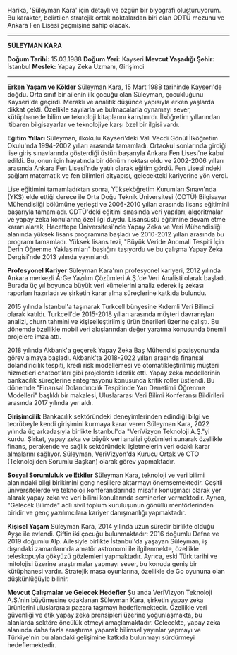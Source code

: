 Harika, 'Süleyman Kara' için detaylı ve özgün bir biyografi oluşturuyorum. Bu karakter, belirtilen stratejik ortak noktalardan biri olan ODTÜ mezunu ve Ankara Fen Lisesi geçmişine sahip olacak.

---

**SÜLEYMAN KARA**

**Doğum Tarihi:** 15.03.1988
**Doğum Yeri:** Kayseri
**Mevcut Yaşadığı Şehir:** İstanbul
**Meslek:** Yapay Zeka Uzmanı, Girişimci

---

**Erken Yaşam ve Kökler**
Süleyman Kara, 15 Mart 1988 tarihinde Kayseri'de doğdu. Orta sınıf bir ailenin ilk çocuğu olan Süleyman, çocukluğunu Kayseri'de geçirdi. Meraklı ve analitik düşünce yapısıyla erken yaşlarda dikkat çekti. Özellikle sayılarla ve bulmacalarla oynamayı sever, kütüphanede bilim ve teknoloji kitaplarını karıştırırdı. İlköğretim yıllarından itibaren bilgisayarlar ve teknolojiye karşı özel bir ilgisi vardı.

**Eğitim Yılları**
Süleyman, ilkokulu Kayseri'deki Vali Vecdi Gönül İlköğretim Okulu'nda 1994-2002 yılları arasında tamamladı. Ortaokul sonlarında girdiği lise giriş sınavlarında gösterdiği üstün başarıyla Ankara Fen Lisesi'ne kabul edildi. Bu, onun için hayatında bir dönüm noktası oldu ve 2002-2006 yılları arasında Ankara Fen Lisesi'nde yatılı olarak eğitim gördü. Fen Lisesi'ndeki sağlam matematik ve fen bilimleri altyapısı, gelecekteki kariyerine yön verdi.

Lise eğitimini tamamladıktan sonra, Yükseköğretim Kurumları Sınavı'nda (YKS) elde ettiği derece ile Orta Doğu Teknik Üniversitesi (ODTÜ) Bilgisayar Mühendisliği bölümüne yerleşti ve 2006-2010 yılları arasında lisans eğitimini başarıyla tamamladı. ODTÜ'deki eğitimi sırasında veri yapıları, algoritmalar ve yapay zeka konularına özel ilgi duydu. Lisansüstü eğitimine devam etme kararı alarak, Hacettepe Üniversitesi'nde Yapay Zeka ve Veri Mühendisliği alanında yüksek lisans programına başladı ve 2010-2012 yılları arasında bu programı tamamladı. Yüksek lisans tezi, "Büyük Veride Anomali Tespiti İçin Derin Öğrenme Yaklaşımları" başlığını taşıyordu ve bu çalışma Yapay Zeka Dergisi'nde 2013 yılında yayınlandı.

**Profesyonel Kariyer**
Süleyman Kara'nın profesyonel kariyeri, 2012 yılında Ankara merkezli ArGe Yazılım Çözümleri A.Ş.'de Veri Analisti olarak başladı. Burada üç yıl boyunca büyük veri kümelerini analiz ederek iş zekası raporları hazırladı ve şirketin karar alma süreçlerine katkıda bulundu.

2015 yılında İstanbul'a taşınarak Turkcell bünyesine Kıdemli Veri Bilimci olarak katıldı. Turkcell'de 2015-2018 yılları arasında müşteri davranışları analizi, churn tahmini ve kişiselleştirilmiş ürün önerileri üzerine çalıştı. Bu dönemde özellikle mobil veri akışlarından değer yaratma konusunda önemli projelere imza attı.

2018 yılında Akbank'a geçerek Yapay Zeka Baş Mühendisi pozisyonunda görev almaya başladı. Akbank'ta 2018-2022 yılları arasında finansal dolandırıcılık tespiti, kredi risk modellemesi ve otomatikleştirilmiş müşteri hizmetleri chatbot'ları gibi projelerde liderlik etti. Yapay zeka modellerinin bankacılık süreçlerine entegrasyonu konusunda kritik roller üstlendi. Bu dönemde "Finansal Dolandırıcılık Tespitinde Yarı Denetimli Öğrenme Modelleri" başlıklı bir makalesi, Uluslararası Veri Bilimi Konferansı Bildirileri arasında 2017 yılında yer aldı.

**Girişimcilik**
Bankacılık sektöründeki deneyimlerinden edindiği bilgi ve tecrübeyle kendi girişimini kurmaya karar veren Süleyman Kara, 2022 yılında üç arkadaşıyla birlikte İstanbul'da "VeriVizyon Teknoloji A.Ş."yi kurdu. Şirket, yapay zeka ve büyük veri analizi çözümleri sunarak özellikle finans, perakende ve sağlık sektöründeki işletmelerin veri odaklı karar almalarını sağlıyor. Süleyman, VeriVizyon'da Kurucu Ortak ve CTO (Teknolojiden Sorumlu Başkan) olarak görev yapmaktadır.

**Sosyal Sorumluluk ve Etkiler**
Süleyman Kara, teknoloji ve veri bilimi alanındaki bilgi birikimini genç nesillere aktarmayı önemsemektedir. Çeşitli üniversitelerde ve teknoloji konferanslarında misafir konuşmacı olarak yer alarak yapay zeka ve veri bilimi konularında seminerler vermektedir. Ayrıca, "Gelecek Bilimde" adlı sivil toplum kuruluşunun gönüllü mentörlerinden biridir ve genç yazılımcılara kariyer danışmanlığı yapmaktadır.

**Kişisel Yaşam**
Süleyman Kara, 2014 yılında uzun süredir birlikte olduğu Ayşe ile evlendi. Çiftin iki çocuğu bulunmaktadır: 2016 doğumlu Defne ve 2019 doğumlu Alp. Ailesiyle birlikte İstanbul'da yaşayan Süleyman, iş dışındaki zamanlarında amatör astronomi ile ilgilenmekte, özellikle teleskopuyla gökyüzü gözlemleri yapmaktadır. Ayrıca, eski Türk tarihi ve mitolojisi üzerine araştırmalar yapmayı sever, bu konuda geniş bir kütüphanesi vardır. Stratejik masa oyunlarına, özellikle de Go oyununa olan düşkünlüğüyle bilinir.

**Mevcut Çalışmalar ve Gelecek Hedefler**
Şu anda VeriVizyon Teknoloji A.Ş.'nin büyümesine odaklanan Süleyman Kara, şirketin yapay zeka ürünlerini uluslararası pazara taşımayı hedeflemektedir. Özellikle veri güvenliği ve etik yapay zeka prensipleri üzerine yoğunlaşmakta, bu alanlarda sektöre öncülük etmeyi amaçlamaktadır. Gelecekte, yapay zeka alanında daha fazla araştırma yaparak bilimsel yayınlar yapmayı ve Türkiye'nin bu alandaki gelişimine katkıda bulunmayı sürdürmeyi hedeflemektedir.